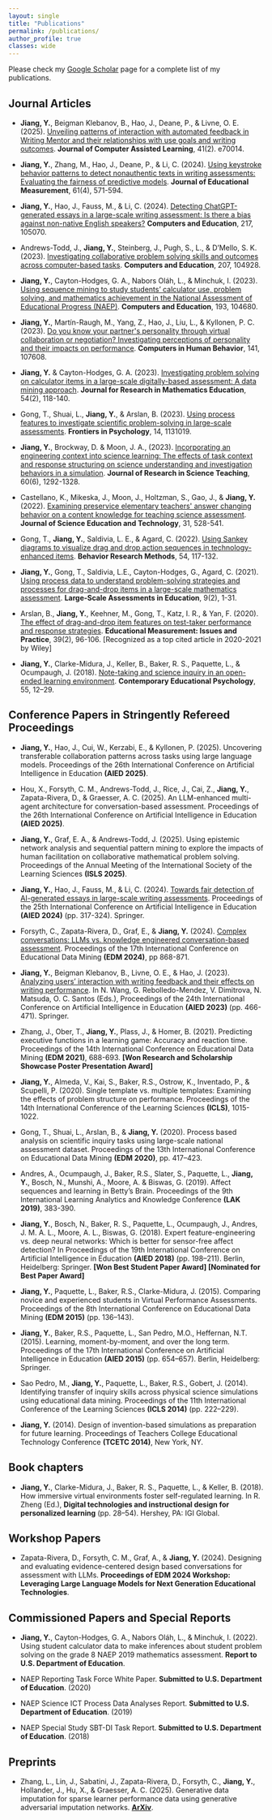 ```yaml
---
layout: single
title: "Publications"
permalink: /publications/
author_profile: true
classes: wide
---
```


Please check my [Google Scholar](https://scholar.google.com/citations?user=MepRHRoAAAAJ&hl=en&oi=ao) page for a complete list of my publications.


## Journal Articles

- **Jiang, Y.**, Beigman Klebanov, B., Hao, J., Deane, P., & Livne, O. E. (2025). [Unveiling patterns of interaction with automated feedback in Writing Mentor and their relationships with use goals and writing outcomes](https://doi.org/10.1111/jcal.70014). **Journal of Computer Assisted Learning**, 41(2). e70014.

- **Jiang, Y.**, Zhang, M., Hao, J., Deane, P., & Li, C. (2024). [Using keystroke behavior patterns to detect nonauthentic texts in writing assessments: Evaluating the fairness of predictive models](https://doi.org/10.1111/jedm.12416). **Journal of Educational Measurement**, 61(4), 571-594. 

- **Jiang, Y.**, Hao, J., Fauss, M., & Li, C. (2024). [Detecting ChatGPT-generated essays in a large-scale writing assessment: Is there a bias against non-native English speakers?](https://doi.org/10.1016/j.compedu.2024.105070) **Computers and Education**, 217, 105070.

- Andrews-Todd, J., **Jiang, Y.**, Steinberg, J., Pugh, S., L., & D’Mello, S. K. (2023). [Investigating collaborative problem solving skills and outcomes across computer-based tasks](https://doi.org/10.1016/j.compedu.2023.104928). **Computers and Education**, 207, 104928.

- **Jiang, Y.**, Cayton-Hodges, G. A., Nabors Oláh, L., & Minchuk, I. (2023). [Using sequence mining to study students’ calculator use, problem solving, and mathematics achievement in the National Assessment of Educational Progress (NAEP)](https://doi.org/10.1016/j.compedu.2022.104680). **Computers and Education**, 193, 104680.

- **Jiang, Y.**, Martín-Raugh, M., Yang, Z., Hao, J., Liu, L., & Kyllonen, P. C. (2023). [Do you know your partner's personality through virtual collaboration or negotiation? Investigating perceptions of personality and their impacts on performance](https://doi.org/10.1016/j.chb.2022.107608). **Computers in Human Behavior**, 141, 107608.

- **Jiang, Y.** & Cayton-Hodges, G. A. (2023). [Investigating problem solving on calculator items in a large-scale digitally-based assessment: A data mining approach](https://doi.org/10.5951/jresematheduc-2020-0290). **Journal for Research in Mathematics Education**, 54(2), 118-140.

- Gong, T., Shuai, L., **Jiang, Y.**, & Arslan, B. (2023). [Using process features to investigate scientific problem-solving in large-scale assessments](https://doi.org/10.3389/fpsyg.2023.1131019). **Frontiers in Psychology**, 14, 1131019.

- **Jiang, Y.**, Brockway, D. & Moon, J. A., (2023). [Incorporating an engineering context into science learning: The effects of task context and response structuring on science understanding and investigation behaviors in a simulation](https://doi.org/10.1002/tea.21832). **Journal of Research in Science Teaching**, 60(6), 1292-1328.

- Castellano, K., Mikeska, J., Moon, J., Holtzman, S., Gao, J., & **Jiang, Y.** (2022). [Examining preservice elementary teachers' answer changing behavior on a content knowledge for teaching science assessment](10.1007/s10956-022-09971-2). **Journal of Science Education and Technology**, 31, 528-541.

- Gong, T., **Jiang, Y.**, Saldivia, L. E., & Agard, C. (2022). [Using Sankey diagrams to visualize drag and drop action sequences in technology-enhanced items](https://doi.org/10.3758/s13428-021-01615-4). **Behavior Research Methods**, 54, 117-132.

- **Jiang, Y.**, Gong, T., Saldivia, L.E., Cayton-Hodges, G., Agard, C. (2021). [Using process data to understand problem-solving strategies and processes for drag-and-drop items in a large-scale mathematics assessment](https://doi.org/10.1186/s40536-021-00095-4). **Large-Scale Assessments in Education**, 9(2), 1-31.

- Arslan, B., **Jiang, Y.**, Keehner, M., Gong, T., Katz, I. R., & Yan, F. (2020). [The effect of drag-and-drop item features on test-taker performance and response strategies](https://www.researchgate.net/publication/339881499_The_Effect_of_Drag-and-Drop_Item_Features_on_Test-Taker_Performance_and_Response_Strategies). **Educational Measurement: Issues and Practice**, 39(2), 96-106. [Recognized as a top cited article in 2020-2021 by Wiley]

- **Jiang, Y.**, Clarke-Midura, J., Keller, B., Baker, R. S., Paquette, L., & Ocumpaugh, J. (2018). [Note-taking and science inquiry in an open-ended learning environment](https://doi.org/10.1016/j.cedpsych.2018.08.004). **Contemporary Educational Psychology**, 55, 12–29.


## Conference Papers in Stringently Refereed Proceedings

- **Jiang, Y.**, Hao, J., Cui, W., Kerzabi, E., & Kyllonen, P. (2025). Uncovering transferable collaboration patterns across tasks using large language models. Proceedings of the 26th International Conference on Artificial Intelligence in Education **(AIED 2025)**.

- Hou, X., Forsyth, C. M., Andrews-Todd, J., Rice, J., Cai, Z., **Jiang, Y.**, Zapata-Rivera, D., & Graesser, A. C. (2025). An LLM-enhanced multi-agent architecture for conversation-based assessment. Proceedings of the 26th International Conference on Artificial Intelligence in Education **(AIED 2025)**.

- **Jiang, Y.**, Graf, E. A., & Andrews-Todd, J. (2025). Using epistemic network analysis and sequential pattern mining to explore the impacts of human facilitation on collaborative mathematical problem solving. Proceedings of the Annual Meeting of the International Society of the Learning Sciences **(ISLS 2025)**.

- **Jiang, Y.**, Hao, J., Fauss, M., & Li, C. (2024). [Towards fair detection of AI-generated essays in large-scale writing assessments](https://doi.org/10.1007/978-3-031-64312-5_38). Proceedings of the 25th International Conference on Artificial Intelligence in Education **(AIED 2024)** (pp. 317-324). Springer.

- Forsyth, C., Zapata-Rivera, D., Graf, E., & **Jiang, Y.** (2024). [Complex conversations: LLMs vs. knowledge engineered conversation-based assessment](10.5281/zenodo.12729976). Proceedings of the 17th International Conference on Educational Data Mining **(EDM 2024)**, pp 868-871.

- **Jiang, Y.**, Beigman Klebanov, B., Livne, O. E., & Hao, J. (2023). [Analyzing users’ interaction with writing feedback and their effects on writing performance](https://doi.org/10.1007/978-3-031-36336-8_72). In N. Wang, G. Rebolledo-Mendez, V. Dimitrova, N. Matsuda, O. C. Santos (Eds.), Proceedings of the 24th International Conference on Artificial Intelligence in Education **(AIED 2023)** (pp. 466-471). Springer.

- Zhang, J., Ober, T., **Jiang, Y.**, Plass, J., & Homer, B. (2021). Predicting executive functions in a learning game: Accuracy and reaction time. Proceedings of the 14th International Conference on Educational Data Mining **(EDM 2021)**, 688-693. **[Won Research and Scholarship Showcase Poster Presentation Award]**

- **Jiang, Y.**, Almeda, V., Kai, S., Baker, R.S., Ostrow, K., Inventado, P., & Scupelli, P. (2020). Single template vs. multiple templates: Examining the effects of problem structure on performance. Proceedings of the 14th International Conference of the Learning Sciences **(ICLS)**, 1015-1022.

- Gong, T., Shuai, L., Arslan, B., & **Jiang, Y.** (2020). Process based analysis on scientific inquiry tasks using large-scale national assessment dataset. Proceedings of the 13th International Conference on Educational Data Mining **(EDM 2020)**, pp. 417–423.

- Andres, A., Ocumpaugh, J., Baker, R.S., Slater, S., Paquette, L., **Jiang, Y.**, Bosch, N., Munshi, A., Moore, A. & Biswas, G. (2019). Affect sequences and learning in Betty’s Brain. Proceedings of the 9th International Learning Analytics and Knowledge Conference **(LAK 2019)**, 383-390.

- **Jiang, Y.**, Bosch, N., Baker, R. S., Paquette, L., Ocumpaugh, J., Andres, J. M. A. L., Moore, A. L., Biswas, G. (2018). Expert feature-engineering vs. deep neural networks: Which is better for sensor-free affect detection? In Proceedings of the 19th International Conference on Artificial Intelligence in Education **(AIED 2018)** (pp. 198–211). Berlin, Heidelberg: Springer. **[Won Best Student Paper Award] [Nominated for Best Paper Award]**

- **Jiang, Y.**, Paquette, L., Baker, R.S., Clarke-Midura, J. (2015). Comparing novice and experienced students in Virtual Performance Assessments. Proceedings of the 8th International Conference on Educational Data Mining **(EDM 2015)** (pp. 136–143).

- **Jiang, Y.**, Baker, R.S., Paquette, L., San Pedro, M.O., Heffernan, N.T. (2015). Learning, moment-by-moment, and over the long term. Proceedings of the 17th International Conference on Artificial Intelligence in Education **(AIED 2015)** (pp. 654–657). Berlin, Heidelberg: Springer.

- Sao Pedro, M., **Jiang, Y.**, Paquette, L., Baker, R.S., Gobert, J. (2014). Identifying transfer of inquiry skills across physical science simulations using educational data mining. Proceedings of the 11th International Conference of the Learning Sciences **(ICLS 2014)** (pp. 222–229).

- **Jiang, Y.** (2014). Design of invention-based simulations as preparation for future learning. Proceedings of Teachers College Educational Technology Conference **(TCETC 2014)**, New York, NY.


## Book chapters
- **Jiang, Y.**, Clarke-Midura, J., Baker, R. S., Paquette, L., & Keller, B. (2018). How immersive virtual environments foster self-regulated learning. In R. Zheng (Ed.), **Digital technologies and instructional design for personalized learning** (pp. 28–54). Hershey, PA: IGI Global.


## Workshop Papers
- Zapata-Rivera, D., Forsyth, C. M., Graf, A., & **Jiang, Y.** (2024). Designing and evaluating evidence-centered design based conversations for assessment with LLMs. **Proceedings of EDM 2024 Workshop: Leveraging Large Language Models for Next Generation Educational Technologies**.

## Commissioned Papers and Special Reports
- **Jiang, Y.**, Cayton-Hodges, G. A., Nabors Oláh, L., & Minchuk, I. (2022). Using student calculator data to make inferences about student problem solving on the grade 8 NAEP 2019 mathematics assessment. **Report to U.S. Department of Education**.

- NAEP Reporting Task Force White Paper. **Submitted to U.S. Department of Education**. (2020)

- NAEP Science ICT Process Data Analyses Report. **Submitted to U.S. Department of Education**. (2019)

- NAEP Special Study SBT-DI Task Report. **Submitted to U.S. Department of Education**. (2018)

## Preprints
- Zhang, L., Lin, J., Sabatini, J., Zapata-Rivera, D., Forsyth, C., **Jiang, Y.**, Hollander, J., Hu, X., & Graesser, A. C. (2025). Generative data imputation for sparse learner performance data using generative adversarial imputation networks. **[ArXiv](https://doi.org/10.48550/arXiv.2503.18982)**.
